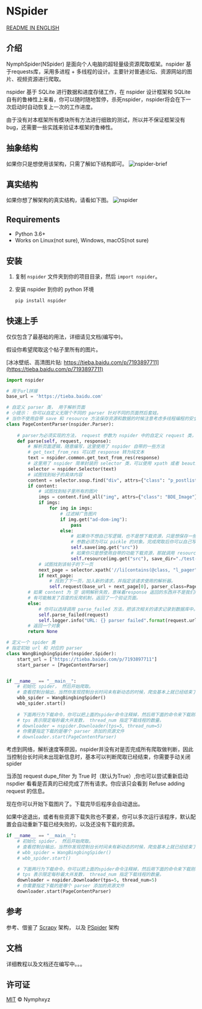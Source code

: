 # NSpider

[README IN ENGLISH](README-en.md)

## 介绍
NymphSpider(NSpider) 是面向个人电脑的超轻量级资源爬取框架。nspider 基于requests库，采用多进程 + 多线程的设计。主要针对普通论坛、资源网站的图片、视频资源进行爬取。

nspider 基于 SQLite 进行数据和进度存储工作，在 nspider 设计框架和 SQLite 自有的鲁棒性上来看，你可以随时随地暂停，杀死nspider，nspider将会在下一次启动时自动恢复上一次的工作进度。

由于没有对本框架所有模块所有方法进行细致的测试，所以并不保证框架没有bug，还需要一些实践来验证本框架的鲁棒性。

## 抽象结构
如果你只是想使用该架构，只需了解如下结构即可。
![nspider-brief](./img/nspider-brief.jpg)

## 真实结构
如果你想了解架构的真实结构，请看如下图。
![nspider](./img/nspider.jpg)

## Requirements
* Python 3.6+
* Works on Linux(not sure), Windows, macOS(not sure)

## 安装
1. 复制 `nspider` 文件夹到你的项目目录，然后 `import nspider`。

2. 安装 nspider 到你的 python 环境
    ```python shell
    pip install nspider
    ```

## 快速上手

仅仅包含了最基础的用法，详细请见文档(编写中)。

假设你希望爬取这个帖子里所有的图片。

[冰冰壁纸、高清图片贴: https://tieba.baidu.com/p/7193897711](https://tieba.baidu.com/p/7193897711)

```python
import nspider

# 用于url拼接
base_url = 'https://tieba.baidu.com'

# 自定义 parser 类， 用于解析页面
# 小提示： 你可以自定义无限个不同的 parser 针对不同的页面然后套娃。
# 当你不使用自带 save 和 resource 方法保存资源和数据的时候注意考虑多线程编程的安全性。
class PageContentParser(nspider.Parser):
    
    # parser为必须实现的方法， request 参数为 nspider 中的自定义 request 类， response 为 requests 库的标准返回对象。
    def parse(self, request, response):
        # 解析页面逻辑，随意编写，这里使用了 nspider 自带的一些方法
        # get_text_from_res 可以把 response 转为纯文本
        text = nspider.common.get_text_from_res(response)
        # 这里用了 nspider 简单封装的 selector 类，可以使用 xpath 或者 beautiful soup。
        selector = nspider.Selector(text)
        # 试图找到帖子的具体内容
        content = selector.soup.find("div", attrs={"class": "p_postlist"})
        if content:
            # 试图找到帖子里所有的图片
            imgs = content.find_all("img", attrs={"class": "BDE_Image"})
            if imgs:
                for img in imgs:
                    # 过滤掉广告图片
                    if img.get("ad-dom-img"):
                        pass
                    else:
                        # 如果你不想自己写逻辑，也不是想下载资源，只是想保存一些数据，你可以选择使用自带 save 方法把数据存储到对应的 parser 数据库。
                        # 参数必须为可以 pickle 的对象。完成爬取后你可以自己写代码访问 parser 对应数据库 中的 “parser_data” 表取出数据。
                        self.save(img.get("src"))
                        # 如果你只是想使用自带的功能下载资源，那就调用 resource 方法，同样把资源记录到数据库中。这个数据和上面的 save 保存的表不一样。
                        self.resource(img.get("src"), save_dir="./test-download", dupe_filter=True)
            # 试图找到该帖子的下一页
            next_page = selector.xpath('//li[contains(@class, "l_pager")]/a[text()="下一页"]/@href')
            if next_page:
                # 找到了下一页，加入新的请求，并指定该请求使用的解析器。
                self.request(base_url + next_page[0], parser_class=PageContentParser)
        # 如果 content 为 空 说明解析失败，意味着response 返回的东西并不是我们所预计的东西，
        # 有可能触发了百度的反爬机制，返回了一个验证页面。
        else:
            # 你可以选择调用 parse_failed 方法，把该次相关的请求记录到数据库中。
            self.parse_failed(request)
            self.logger.info("URL: {} parser failed".format(request.url))
        # 返回一个对象
        return None

# 定义一个 spider 类
# 指定初始 url 和 对应的 parser
class WangBingbingSpider(nspider.Spider):
    start_url = ["https://tieba.baidu.com/p/7193897711"]
    start_parser = [PageContentParser]


if __name__ == "__main__":
    # 初始化 spider， 然后开始爬取。
    # 查看控制台输出，当然你发现控制台长时间未有新动态的时候，爬虫基本上就已经结束了，你可以直接关闭或杀死爬虫。
    wbb_spider = WangBingbingSpider()
    wbb_spider.start()
    
    # 下面两行为下载命令，你可以把上面的spider命令注释掉，然后用下面的命令来下载刚才你用 resource 方法添加的资源文件。
    # tps 表示限定每秒最大并发数， thread_num 指定下载线程的数量。
    # downloader = nspider.Downloader(tps=5, thread_num=5) 
    # 你需要指定下载的是哪个 parser 添加的资源文件
    # downloader.start(PageContentParser)

```
考虑到网络，解析速度等原因，nspider并没有对是否完成所有爬取做判断，因此当控制台长时间未出现新信息时，基本可以判断爬取已经结束，你需要手动关闭 spider

当添加 request dupe_filter 为 True 时（默认为True）,你也可以尝试重新启动 nspdier 看看是否真的已经完成了所有请求。你应该只会看到 Refuse adding request 的信息。

现在你可以开始下载图片了。下载完毕后程序会自动退出。

如果中途退出，或者有些资源下载失败也不要紧，你可以多次运行该程序，默认配置会自动重新下载已经失败的，以及还没有下载的资源。

```python
if __name__ == "__main__":
    # 初始化 spider， 然后开始爬取。
    # 查看控制台输出，当然你发现控制台长时间未有新动态的时候，爬虫基本上就已经结束了，你可以直接关闭或杀死爬虫。
    # wbb_spider = WangBingbingSpider()
    # wbb_spider.start()

    # 下面两行为下载命令，你可以把上面的spider命令注释掉，然后用下面的命令来下载刚才你用 resource 方法添加的资源文件。
    # tps 表示限定每秒最大并发数， thread_num 指定下载线程的数量。
    downloader = nspider.Downloader(tps=5, thread_num=5)
    # 你需要指定下载的是哪个 parser 添加的资源文件
    downloader.start(PageContentParser)
```

## 参考

参考、借鉴了 [Scrapy](https://github.com/scrapy/scrapy) 架构， 以及 [PSpider](https://github.com/xianhu/PSpider) 架构

## 文档

详细教程以及文档还在编写中。。。

## 许可证
[MIT](LICENSE) © Nymphxyz